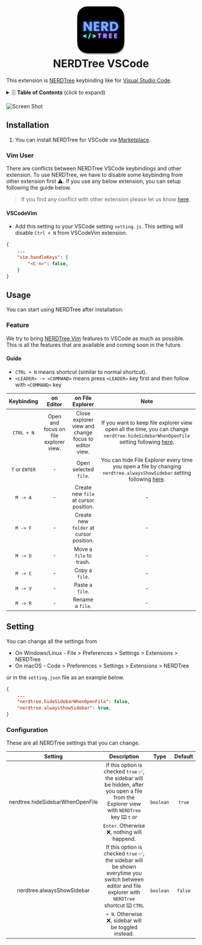 <h1 align="center"><img src="https://raw.githubusercontent.com/61130061/NERDTree/master/docs/icon.png" height="128"><br>NERDTree VSCode</h1>

This extension is [NERDTree](https://github.com/preservim/nerdtree) keybinding like for [Visual Studio Code](https://code.visualstudio.com).

<details>
	<summary>🗄 <strong>Table of Contents</strong> (click to expand)</summary>

- [Installation](#installation)
	- [Vim User](#vim-user)
- [Usage](#usage)
- [Setting](#setting)
	- [Configuration](#configuration)

</details>

![Screen Shot](https://github.com/61130061/NERDTree/blob/master/docs/screen-rec.gif?raw=true)

## Installation

1. You can install NERDTree for VSCode via [Marketplace](https://marketplace.visualstudio.com/items?itemName=Llam4u.nerdtree).

### Vim User

There are conflicts between NERDTree VSCode keybindings and other extension.
To use NERDTree, we have to disable some keybinding from other extension first ⚠️.
If you use any below extension, you can setup following the guide below.

 > If you find any conflict with other extension please let us know [here](https://github.com/61130061/NERDTree/issues).

#### VSCodeVim
- Add this setting to your VSCode setting `setting.js`. 
This setting will disable `Ctrl + N` from VSCodeVim extension.

```json
{
	...
	"vim.handleKeys": {
		"<C-n>": false,
	}
}
```


## Usage

You can start using NERDTree after installation.

### Feature 

We try to bring [NERDTree Vim](https://github.com/preservim/nerdtree) features to VSCode as much as possible.
This is all the features that are available and coming soon in the future.

#### Guide
- `CTRL + N` means shortcut (similar to normal shortcut).
- `<LEADER> -> <COMMAND>` means press `<LEADER>` key first and then follow with `<COMMAND>` key

| **Keybinding** | **on Editor** | **on File Explorer** | Note |
|:---:|:---:|:---:|:---:|
| `CTRL + N` | Open and focus on file explorer view. | Close explorer view and change focus to editor view. | If you want to keep file explorer view open all the time, you can change `nerdtree.hideSidebarWhenOpenFile` setting following [here](#configuration). |
| `T` or `ENTER` | - | Open selected `file`. | You can hide File Explorer every time you open a file by changing `nerdtree.alwaysShowSidebar` setting following [here](#configuration). |
| `M -> A` | - | Create new `file` at cursor position. | - |
| `M -> F` | - | Create new `folder` at cursor position. | - |
| `M -> D` | - | Move a `file` to trash. | - |
| `M -> C` | - | Copy a `file`. | - |
| `M -> V` | - | Paste a `file`. | - |
| `M -> R` | - | Rename a `file`. | - |


## Setting

You can change all the settings from 

- On Windows/Linux - File > Preferences > Settings > Extensions > NERDTree
- On macOS - Code > Preferences > Settings > Extensions > NERDTree

or in the `setting.json` file as an example below.

```json
{
	...
	"nerdtree.hideSidebarWhenOpenFile": false,
	"nerdtree.alwaysShowSidebar": true,
}
```

### Configuration

These are all NERDTree settings that you can change.

| **Setting** | **Description** | **Type** | **Default** |
|:---:|:---:|:---:|:---:|
| nerdtree.hideSidebarWhenOpenFile | If this option is checked `true` ✅, the sidebar will be hidden, after you open a file from the Explorer view with `NERDTree` key ⌨️ `t` or `Enter`. Otherwise ❌, nothing will happend. | `boolean` | `true` |
| nerdtree.alwaysShowSidebar | If this option is checked `true` ✅, the sidebar will be shown everytime you switch between editor and file explorer with `NERDTree` shortcut ⌨️ `CTRL + N`. Otherwise ❌, sidebar will be toggled instead.  | `boolean` | `false` |